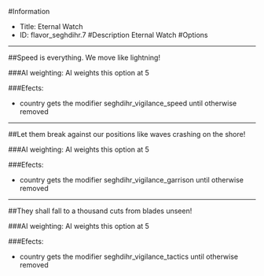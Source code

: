 #Information
 - Title: Eternal Watch
 - ID: flavor_seghdihr.7
#Description
Eternal Watch
#Options

___
##Speed is everything. We move like lightning!

###AI weighting:
AI weights this option at 5


###Efects:<ul><li>country gets the modifier seghdihr_vigilance_speed until otherwise removed</li></ul>

___
##Let them break against our positions like waves crashing on the shore!

###AI weighting:
AI weights this option at 5


###Efects:<ul><li>country gets the modifier seghdihr_vigilance_garrison until otherwise removed</li></ul>

___
##They shall fall to a thousand cuts from blades unseen!

###AI weighting:
AI weights this option at 5


###Efects:<ul><li>country gets the modifier seghdihr_vigilance_tactics until otherwise removed</li></ul>

